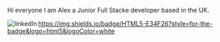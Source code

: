 Hi everyone I am Alex a Junior Full Stacke developer based in the UK.







<img align="left" alt="linkedIn" src="https://img.shields.io/badge/LinkedIn-0077B5?style=for-the-badge&logo=linkedin&logoColor=white">

https://img.shields.io/badge/HTML5-E34F26?style=for-the-badge&logo=html5&logoColor=white

